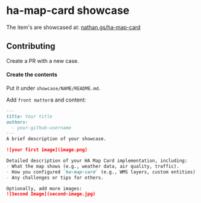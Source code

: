 # ha-map-card showcase

The item's are showcased at: [nathan.gs/ha-map-card](https://nathan.gs/ha-map-card/)

## Contributing

Create a PR with a new case. 

#### Create the contents
Put it under `showcase/NAME/README.md`. 

Add `front matter`a and content:

```markdown
---
title: Your title
authors:
  - your-github-username
---
A brief description of your showcase. 

![your first image](image.png)

Detailed description of your HA Map Card implementation, including:
- What the map shows (e.g., weather data, air quality, traffic).
- How you configured `ha-map-card` (e.g., WMS layers, custom entities).
- Any challenges or tips for others.

Optionally, add more images:
![Second Image](second-image.jpg)
```

